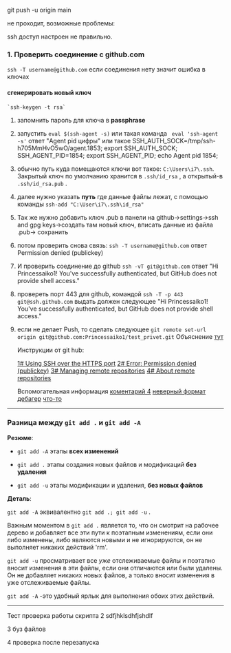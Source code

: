 git push -u origin main

не проходит, возможные проблемы:

ssh доступ настроен не правильно.
### 1. Проверить соединение с github.com
`ssh -T username@github.com`
если соединения нету значит ошибка в ключах

#### сгенерировать новый ключ 
	`ssh-keygen -t rsa`
1. запомнить пароль для ключа в **passphrase**
2. запустить `eval $(ssh-agent -s)` или такая команда ` eval 'ssh-agent -s'`  ответ "Agent pid цифры" или такое  SSH_AUTH_SOCK=/tmp/ssh-h705MmHvO5wO/agent.1853; export SSH_AUTH_SOCK;
SSH_AGENT_PID=1854; export SSH_AGENT_PID;
echo Agent pid 1854;
3. обычно путь куда помещаются ключи вот такое: `C:\Users\i7\.ssh`.  Закрытый ключ по умолчанию хранится в `.ssh/id_rsa` , а открытый-в `.ssh/id_rsa.pub` .
4. далее нужно указать **путь** где данные файлы лежат, с помощью команды `ssh-add "C:\User\i7\.ssh\id_rsa"`
5. Так же нужно добавить ключ .pub в панели на github->settings->ssh and gpg keys->создать там новый ключ, вписать данные из файла .pub-> сохранить
6. потом проверить снова связь: `ssh -T username@github.com`
    ответ Permission denied (publickey)
6.  И проверить соединение до github `ssh -vT git@github.com` ответ "Hi Princessaiko1! You've successfully authenticated, but GitHub does not provide shell access."
7.  провереть порт 443 для github, командой
	`ssh -T -p 443 git@ssh.github.com`
	выдать должен следующее
	"Hi Princessaiko1! You've successfully authenticated, but GitHub does not provide shell access."
8. если не делает Push, то сделать следующее
	`git remote set-url origin git@github.com:Princessaiko1/test_privet.git`
	Объяснение [тут](https://stackoverflow.com/questions/17129751/stuck-at-push-nothing-happens)

	
	Инструкции от git hub:
	
	[1# Using SSH over the HTTPS port](https://docs.github.com/en/github/authenticating-to-github/troubleshooting-ssh/using-ssh-over-the-https-port)
	[2# Error: Permission denied (publickey)](https://docs.github.com/en/github/authenticating-to-github/troubleshooting-ssh/error-permission-denied-publickey)
	[3# Managing remote repositories](https://docs.github.com/en/github/getting-started-with-github/getting-started-with-git/managing-remote-repositories)
	[4# About remote repositories](https://docs.github.com/en/github/getting-started-with-github/getting-started-with-git/about-remote-repositories)
	
	Вспомогательная информация
	[коментарий 4](https://stackoverflow.com/questions/26505980/github-permission-denied-ssh-add-agent-has-no-identities)
	[неверный формат](https://coderoad.ru/48328446/id_rsa-pub-%D1%84%D0%B0%D0%B9%D0%BB-SSH-%D0%BE%D1%88%D0%B8%D0%B1%D0%BA%D0%B0-%D0%BD%D0%B5%D0%B2%D0%B5%D1%80%D0%BD%D1%8B%D0%B9-%D1%84%D0%BE%D1%80%D0%BC%D0%B0%D1%82)
	[дебагер](https://github-debug.com/)
	[что-то](https://stackoverflow.com/questions/2643502/how-to-solve-permission-denied-publickey-error-when-using-git)
	
	
---
### Разница между `git add .` и `git add -A`
**Резюме**:

-   `git add -A` этапы **всех изменений**
    
-   `git add .` этапы создания новых файлов и модификаций **без удаления**
    
-   `git add -u` этапы модификации и удаления, **без новых файлов**
    

**Деталь**:

`git add -A` эквивалентно `git add .; git add -u` .

Важным моментом в `git add .` является то, что он смотрит на рабочее дерево и добавляет все эти пути к поэтапным изменениям, если они либо изменены, либо являются новыми и не игнорируются, он не выполняет никаких действий 'rm'.

`git add -u` просматривает все _уже_ отслеживаемые файлы и поэтапно вносит изменения в эти файлы, если они отличаются или были удалены. Он не добавляет никаких новых файлов, а только вносит изменения в уже отслеживаемые файлы.

`git add -A` \-это удобный ярлык для выполнения обоих этих действий.




---
Тест проверка работы скрипта 2
sdfjhklsdhfjshdlf

3 буз файлов


4 проверка после перезапуска